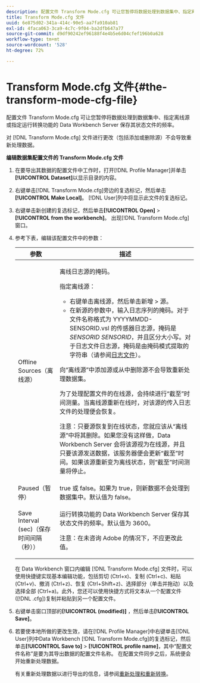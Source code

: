 ```yaml
---
description: 配置文件 Transform Mode.cfg 可让您暂停将数据处理到数据集中、指定离线源或指定运行转换功能的 Data Workbench Server 保存其状态文件的频率。
title: Transform Mode.cfg 文件
uuid: 6e875d02-341a-414c-90e5-aa7fa910ab81
exl-id: 4faca063-3ca9-4c7c-9f04-ba2dfb647a77
source-git-commit: d9df90242ef96188f4e4b5e6d04cfef196b0a628
workflow-type: tm+mt
source-wordcount: '528'
ht-degree: 72%

---
```


# Transform Mode.cfg 文件{#the-transform-mode-cfg-file}

配置文件 Transform Mode.cfg 可让您暂停将数据处理到数据集中、指定离线源或指定运行转换功能的 Data Workbench Server 保存其状态文件的频率。

对 [!DNL Transform Mode.cfg] 文件进行更改（包括添加或删除源）不会导致重新处理数据。

**编辑数据集配置文件的 Transform Mode.cfg 文件**

1. 在要导出其数据的配置文件中工作时，打开[!DNL Profile Manager]并单击&#x200B;**[!UICONTROL Dataset]**&#x200B;以显示目录的内容。
1. 右键单击[!DNL Transform Mode.cfg]旁边的复选标记，然后单击&#x200B;**[!UICONTROL Make Local]**。 [!DNL User]列中将显示此文件的复选标记。
1. 右键单击新创建的复选标记，然后单击&#x200B;**[!UICONTROL Open]** > **[!UICONTROL from the workbench]**。 出现[!DNL Transform Mode.cfg]窗口。
1. 参考下表，编辑该配置文件中的参数：

   <table id="table_9FC00BD54FD8439DA17AEF61AC2ACD50"> 
    <thead> 
    <tr> 
    <th colname="col1" class="entry"> 参数 </th> 
    <th colname="col2" class="entry"> 描述 </th> 
    </tr> 
    </thead>
    <tbody> 
    <tr> 
    <td colname="col1"> Offline Sources（离线源） </td> 
    <td colname="col2"> <p>离线日志源的掩码。 </p> <p> 指定离线源： </p> 
    <ul id="ul_B93F945A697C4882ADE420438712B0B0"> 
     <li id="li_617C04FE9F1C4E998394F224CFEA21F3"> 右键单击<span class="uicontrol">离线源</span>，然后单击<span class="uicontrol">新增</span> &gt; <span class="uicontrol">源</span>。 </li> 
    <li id="li_B263A294D1F14D62BBAA5DBF3B388C38"> 在新源的参数中，输入日志序列的掩码。对于文件名称格式为 <span class="filepath">YYYYMMDD-SENSORID.vsl</span> 的传感器日志源，掩码是 <i>SENSORID SENSORID</i>，并且区分大小写。对于日志文件日志源，掩码是由<span class="wintitle">掩码模式</span>提取的字符串（请参阅<a href="../../../../home/c-dataset-const-proc/c-log-proc-config-file/c-log-sources.md#concept-3d4fb817c057447d90f166b1183b461e">日志文件</a>）。 </li> 
    </ul> <p> 向“<span class="wintitle">离线源</span>”中添加源或从中删除源不会导致重新处理数据集。 </p> <p> 为了处理配置文件的在线源，会持续进行“截至”时间测量。当离线源重新在线时，对该源的传入日志文件的处理便会恢复。 </p> <p> <p>注意：只要源恢复到在线状态，您就应该从“<span class="wintitle">离线源</span>”中将其删除。如果您没有这样做，Data Workbench Server 会将该源视为在线源，并且只要该源发送数据，该服务器便会更新“截至”时间。如果该源重新变为离线状态，则“截至”时间测量将停止。 </p> </p> </td> 
    </tr> 
    <tr> 
    <td colname="col1"> Paused（暂停） </td> 
    <td colname="col2"> true 或 false。如果为 true，则新数据不会处理到数据集中。默认值为 false。 </td> 
    </tr> 
    <tr> 
    <td colname="col1"> Save Interval (sec)（保存时间间隔（秒）） </td> 
    <td colname="col2"> <p>运行转换功能的 Data Workbench Server 保存其状态文件的频率。默认值为 3600。 </p> <p> <p>注意：在未咨询 Adobe 的情况下，不应更改此值。 </p> </p> </td> 
    </tr> 
    </tbody> 
   </table>

   在 Data Workbench 窗口内编辑 [!DNL Transform Mode.cfg] 文件时，可以使用快捷键实现基本编辑功能，包括剪切 (Ctrl+x)、复制 (Ctrl+c)、粘贴 (Ctrl+v)、撤消 (Ctrl+z)、恢复 (Ctrl+Shift+z)、选择部分（单击并拖动）以及选择全部 (Ctrl+a)。此外，您还可以使用快捷方式将文本从一个配置文件([!DNL .cfg])复制并粘贴到另一个配置文件。

1. 右键单击窗口顶部的&#x200B;**[!UICONTROL (modified)]** ，然后单击&#x200B;**[!UICONTROL Save]**。
1. 若要使本地所做的更改生效，请在[!DNL Profile Manager]中右键单击[!DNL User]列中Data Workbench [!DNL Transform Mode.cfg]的复选标记，然后单击&#x200B;**[!UICONTROL Save to]** > **[!UICONTROL profile name]**，其中“配置文件名称”是要为其导出数据的配置文件名称。 在配置文件同步之后，系统便会开始重新处理数据。

   有关重新处理数据以进行导出的信息，请参阅[重新处理和重新转换](../../../../home/c-dataset-const-proc/c-reproc-retrans/c-unst-reproc-retrans.md)。
